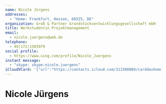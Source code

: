 ```yaml
---
name: Nicole Jürgens
addresses:
  - "Home: Frankfurt, Hessen, 60325, DE"
organization: Groß & Partner Grundstücksentwicklungsgesellschaft mbH
title: Werkstudentin Projektmanagement
email:
  - nicole.juergens@web.de
telephone:
  - 49|172|1503979
social profile:
  - https://www.xing.com/profile/Nicole_Juergens
instant message:
  - "skype: skype:nicole.juergens"
iCloudVCard: '{"url":"https://contacts.icloud.com/311500889/carddavhome/card/ODA0OTEyMWMtOTBjMC00NDcxLTkyZjUtODAxNDg2YmFlZTEw.vcf","etag":"\"kmfhdhc6\"","data":"BEGIN:VCARD\r\nVERSION:3.0\r\nFN:\r\nN:Jürgens;Nicole;;;\r\nUID:8049121c-90c0-4471-92f5-801486baee10\r\nADR;TYPE=HOME:;;;Frankfurt;Hessen;60325;DE;\r\nitem1.X-ABLABEL:Work\r\nitem0.X-ABLABEL:xing\r\nitem2.X-ABLABEL:Work\r\nitem3.X-ABLABEL:Work\r\nPRODID:ez-vcard 0.9.13-fc\r\nREV:2025-04-03T22:12:40Z\r\nORG:Groß & Partner Grundstücksentwicklungsgesellschaft mbH;\r\nTITLE:Werkstudentin Projektmanagement\r\nEMAIL;TYPE=PREF:nicole.juergens@web.de\r\nPHOTO;VALUE=uri:https://d2ojpxxtu63wzl.cloudfront.net/static/9702f5d778b739\r\n 5958981b040e2a9191_6495c72ce92e819d189cc6d74f30a741e00fb1c1749d654106aebc7a\r\n 80f2966b\r\nTEL;TYPE=PREF:49|172|1503979\r\nitem0.X-SOCIALPROFILE;X-USER=Nicole_Juergens:https://www.xing.com/profile/N\r\n icole_Juergens\r\nIMPP;X-SERVICE-TYPE=skype;TYPE=HOME,pref:skype:nicole.juergens\r\nEND:VCARD"}'
---
```

# Nicole Jürgens